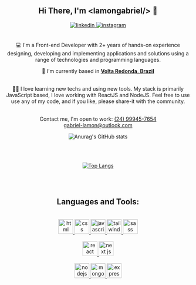 <div align="center">
<h2> Hi There, I'm &lt;lamongabriel/&gt; 👋</h2>
<a href="https://www.linkedin.com/in/lamongabriel/" target="_blank">
<img src=https://img.shields.io/badge/linkedin-%2300acee.svg?color=405DE6&style=for-the-badge&logo=linkedin&logoColor=white alt=linkedin style="margin-bottom: 5px;" />
</a>
<a href="https://www.instagram.com/lamongabriel/" target="_blank">
<img src=https://img.shields.io/badge/instagram-%ff5851db.svg?color=C13584&style=for-the-badge&logo=instagram&logoColor=white alt=instagram style="margin-bottom: 5px;" />
</a>
<br />
<br />

💻 I'm a Front-end Developer with 2+ years of hands-on experience designing, developing and implementing applications and solutions using a range of technologies and programming languages.
<br />

🚩 I'm currently based in **[Volta Redonda, Brazil](https://www.google.com/maps/d/u/0/viewer?mid=1SEwI0pJhOjsSNEW9O487gzNEB9E&hl=en_US&ll=-22.51399402454611%2C-44.099314000000014&z=14)**

<br />
👩‍💻 I love learning new techs and using new tools. My stack is primarily JavaScript based, I love working with ReactJS and NodeJS. Feel free to use use any of my code, and if you like, please share-it with the community.
<br />
<br />

Contact me, I'm open to work:
<a href="tel:24999457654">(24) 99945-7654</a><br />
<a href="mailto:gabriel-lamon@outlook.com">gabriel-lamon@outlook.com</a>
<br />

![Anurag's GitHub stats](https://github-readme-stats.vercel.app/api?username=lamongabriel&show_icons=true&theme=tokyonight)

<br />
<br />

[![Top Langs](https://github-readme-stats.vercel.app/api/top-langs/?username=lamongabriel&layout=compact&theme=tokyonight)](https://github.com/anuraghazra/github-readme-stats)

<br />
<br />

## Languages and Tools:

<br />
<a margin="10" href="https://developer.mozilla.org/en-US/docs/Web/HTML" target="_blank">
	<img margin="10px" height="40" src="https://img.shields.io/badge/html5-%23E34F26.svg?style=for-the-badge&logo=html5&logoColor=white" alt="html">
</a>
<a margin="10" href="https://developer.mozilla.org/en-US/docs/Web/CSS" target="_blank">
	<img margin="10px" height="40" src="https://img.shields.io/badge/css3-%231572B6.svg?style=for-the-badge&logo=css3&logoColor=white" alt="css">
</a>
<a margin="10" href="https://developer.mozilla.org/en-US/docs/Web/JavaScript" target="_blank">
	<img margin="10px" height="40" src="https://img.shields.io/badge/javascript-%23323330.svg?style=for-the-badge&logo=javascript&logoColor=%23F7DF1E" alt="javascript">
</a>
<a margin="10" href="https://tailwindcss.com" target="_blank">
	<img margin="10px" height="40" src="https://img.shields.io/badge/tailwindcss-%2338B2AC.svg?style=for-the-badge&logo=tailwind-css&logoColor=white" alt="tailwind">
</a>
<a margin="10" href="https://sass-lang.com" target="_blank">
	<img margin="10px" height="40" src="https://img.shields.io/badge/SASS-hotpink.svg?style=for-the-badge&logo=SASS&logoColor=white" alt="sass">
</a>
<br />
<br />
<a margin="10" href="https://reactjs.org" target="_blank">
	<img margin="10px" height="40" src="https://img.shields.io/badge/react-%2320232a.svg?style=for-the-badge&logo=react&logoColor=%2361DAFB" alt="react">
</a>
<a margin="10" href="https://nextjs.org" target="_blank">
	<img margin="10px" height="40" src="https://img.shields.io/badge/Next-black?style=for-the-badge&logo=next.js&logoColor=white" alt="next js">
</a>
<br />
<br />
<a margin="10" href="https://nodejs.org" target="_blank">
	<img margin="10px" height="40" src="https://img.shields.io/badge/node.js-6DA55F?style=for-the-badge&logo=node.js&logoColor=white" alt="nodejs">
</a>
<a margin="10" href="https://mongodb.com" target="_blank">
	<img margin="10px" height="40" src="https://img.shields.io/badge/MongoDB-%234ea94b.svg?style=for-the-badge&logo=mongodb&logoColor=white" alt="mongodb">
</a>
<a margin="10" href="https://expressjs.com" target="_blank">
	<img margin="10px" height="40" src="https://img.shields.io/badge/express.js-%23404d59.svg?style=for-the-badge&logo=express&logoColor=%2361DAFB" alt="express">
</a>
</div>
<br />
<br />
